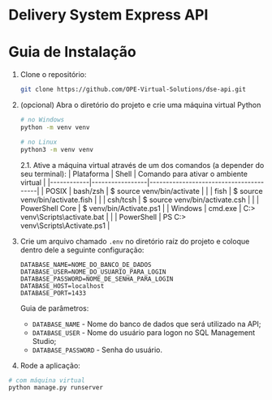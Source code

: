# Delivery System Express API

# Guia de Instalação

1. Clone o repositório:
    ```bash
    git clone https://github.com/OPE-Virtual-Solutions/dse-api.git
    ```
2. (opcional) Abra o diretório do projeto e crie uma máquina virtual Python
    ```bash
    # no Windows
    python -m venv venv

    # no Linux
    python3 -m venv venv
    ```

    2.1. Ative a máquina virtual através de um dos comandos (a depender do seu terminal):
    | Plataforma | Shell           | Comando para ativar o ambiente virtual |
    |------------|-----------------|----------------------------------------|
    | POSIX      | bash/zsh        | $ source venv/bin/activate           |
    |            | fish            | $ source venv/bin/activate.fish      |
    |            | csh/tcsh        | $ source venv/bin/activate.csh       |
    |            | PowerShell Core | $ venv/bin/Activate.ps1              |
    | Windows    | cmd.exe         | C:\> venv\Scripts\activate.bat       |
    |            | PowerShell      | PS C:\> venv\Scripts\Activate.ps1    |

3. Crie um arquivo chamado `.env` no diretório raíz do projeto e coloque dentro dele a seguinte configuração:
    ```
    DATABASE_NAME=NOME_DO_BANCO_DE_DADOS
    DATABASE_USER=NOME_DO_USUARIO_PARA_LOGIN
    DATABASE_PASSWORD=NOME_DE_SENHA_PARA_LOGIN
    DATABASE_HOST=localhost
    DATABASE_PORT=1433
    ```

    Guia de parâmetros:
    - `DATABASE_NAME` - Nome do banco de dados que será utilizado na API;
    - `DATABASE_USER` - Nome do usuário para logon no SQL Management Studio;
    - `DATABASE_PASSWORD` - Senha do usuário.

4. Rode a aplicação:
```bash
# com máquina virtual 
python manage.py runserver
```
